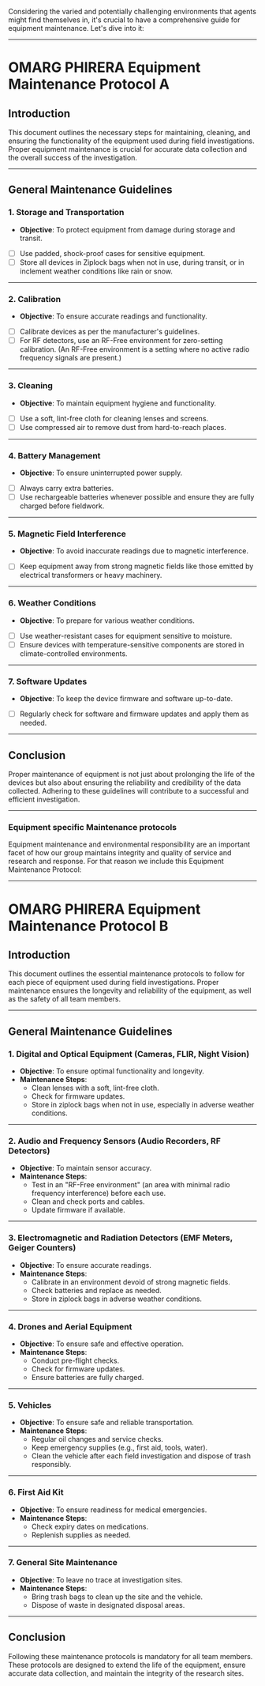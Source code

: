 Considering the varied and potentially challenging environments that agents might find themselves in, it's crucial to have a comprehensive guide for equipment maintenance. Let's dive into it:

---

# OMARG PHIRERA Equipment Maintenance Protocol A

## Introduction

This document outlines the necessary steps for maintaining, cleaning, and ensuring the functionality of the equipment used during field investigations. Proper equipment maintenance is crucial for accurate data collection and the overall success of the investigation.

---

## General Maintenance Guidelines

### 1. Storage and Transportation

- **Objective**: To protect equipment from damage during storage and transit.
- [ ] Use padded, shock-proof cases for sensitive equipment.
- [ ] Store all devices in Ziplock bags when not in use, during transit, or in inclement weather conditions like rain or snow.

---

### 2. Calibration

- **Objective**: To ensure accurate readings and functionality.
- [ ] Calibrate devices as per the manufacturer's guidelines.
- [ ] For RF detectors, use an RF-Free environment for zero-setting calibration. (An RF-Free environment is a setting where no active radio frequency signals are present.)

---

### 3. Cleaning

- **Objective**: To maintain equipment hygiene and functionality.
- [ ] Use a soft, lint-free cloth for cleaning lenses and screens.
- [ ] Use compressed air to remove dust from hard-to-reach places.

---

### 4. Battery Management

- **Objective**: To ensure uninterrupted power supply.
- [ ] Always carry extra batteries.
- [ ] Use rechargeable batteries whenever possible and ensure they are fully charged before fieldwork.

---

### 5. Magnetic Field Interference

- **Objective**: To avoid inaccurate readings due to magnetic interference.
- [ ] Keep equipment away from strong magnetic fields like those emitted by electrical transformers or heavy machinery.

---

### 6. Weather Conditions

- **Objective**: To prepare for various weather conditions.
- [ ] Use weather-resistant cases for equipment sensitive to moisture.
- [ ] Ensure devices with temperature-sensitive components are stored in climate-controlled environments.

---

### 7. Software Updates

- **Objective**: To keep the device firmware and software up-to-date.
- [ ] Regularly check for software and firmware updates and apply them as needed.

---

## Conclusion

Proper maintenance of equipment is not just about prolonging the life of the devices but also about ensuring the reliability and credibility of the data collected. Adhering to these guidelines will contribute to a successful and efficient investigation.

---

### Equipment specific Maintenance protocols

Equipment maintenance and environmental responsibility are an important facet of how our group maintains integrity and quality of service and research and response. For that reason we include this Equipment Maintenance Protocol:

---

# OMARG PHIRERA Equipment Maintenance Protocol B

## Introduction
This document outlines the essential maintenance protocols to follow for each piece of equipment used during field investigations. Proper maintenance ensures the longevity and reliability of the equipment, as well as the safety of all team members.

---

## General Maintenance Guidelines

### 1. Digital and Optical Equipment (Cameras, FLIR, Night Vision)

- **Objective**: To ensure optimal functionality and longevity.
- **Maintenance Steps**:
  - Clean lenses with a soft, lint-free cloth.
  - Check for firmware updates.
  - Store in ziplock bags when not in use, especially in adverse weather conditions.

---

### 2. Audio and Frequency Sensors (Audio Recorders, RF Detectors)

- **Objective**: To maintain sensor accuracy.
- **Maintenance Steps**:
  - Test in an "RF-Free environment" (an area with minimal radio frequency interference) before each use.
  - Clean and check ports and cables.
  - Update firmware if available.

---

### 3. Electromagnetic and Radiation Detectors (EMF Meters, Geiger Counters)

- **Objective**: To ensure accurate readings.
- **Maintenance Steps**:
  - Calibrate in an environment devoid of strong magnetic fields.
  - Check batteries and replace as needed.
  - Store in ziplock bags in adverse weather conditions.

---

### 4. Drones and Aerial Equipment

- **Objective**: To ensure safe and effective operation.
- **Maintenance Steps**:
  - Conduct pre-flight checks.
  - Check for firmware updates.
  - Ensure batteries are fully charged.

---

### 5. Vehicles

- **Objective**: To ensure safe and reliable transportation.
- **Maintenance Steps**:
  - Regular oil changes and service checks.
  - Keep emergency supplies (e.g., first aid, tools, water).
  - Clean the vehicle after each field investigation and dispose of trash responsibly.

---

### 6. First Aid Kit

- **Objective**: To ensure readiness for medical emergencies.
- **Maintenance Steps**:
  - Check expiry dates on medications.
  - Replenish supplies as needed.

---

### 7. General Site Maintenance

- **Objective**: To leave no trace at investigation sites.
- **Maintenance Steps**:
  - Bring trash bags to clean up the site and the vehicle.
  - Dispose of waste in designated disposal areas.

---

## Conclusion

Following these maintenance protocols is mandatory for all team members. These protocols are designed to extend the life of the equipment, ensure accurate data collection, and maintain the integrity of the research sites.
